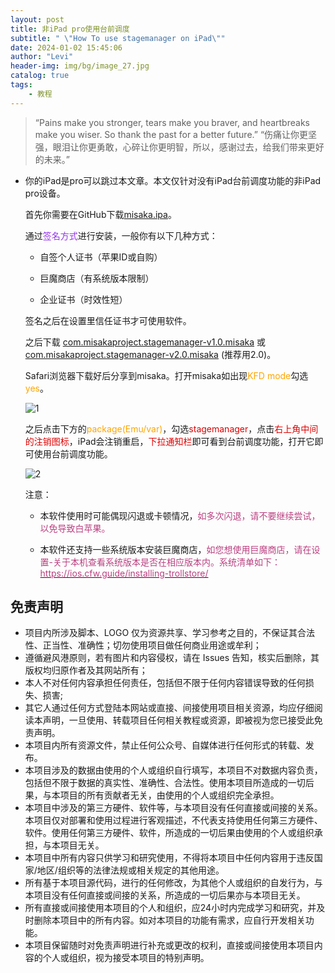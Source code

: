 ```yaml
---
layout: post
title: 非iPad pro使用台前调度
subtitle: " \"How To use stagemanager on iPad\""
date: 2024-01-02 15:45:06
author: "Levi"
header-img: img/bg/image_27.jpg
catalog: true
tags:
    - 教程 
---
```


> “Pains make you stronger, tears make you braver, and heartbreaks make you wiser. So thank the past for a better future.”
> “伤痛让你更坚强，眼泪让你更勇敢，心碎让你更明智，所以，感谢过去，给我们带来更好的未来。”


- <span>你的iPad是pro可以跳过本文章。本文仅针对没有iPad台前调度功能的非iPad pro设备。</span>

  <span>首先你需要在GitHub下载</span>[<span>misaka.ipa</span>](https://github.com/straight-tamago/misaka/releases/)<span>。</span>

  <span>通过</span><span style="color: #9333EA">签名方式</span><span>进行安装，一般你有以下几种方式：</span>

  - <span>自签个人证书（苹果ID或自购）</span>

  - <span>巨魔商店（有系统版本限制）</span>

  - <span>企业证书（时效性短）</span>

  <span>签名之后在设置里信任证书才可使用软件。</span>

  <span>之后下载 [com.misakaproject.stagemanager-v1.0.misaka]({{site.baseurl}}/img/stagemanager/com.misakaproject.stagemanager-v1.0.misaka) 或 [com.misakaproject.stagemanager-v2.0.misaka]({{site.baseurl}}/img/stagemanager/com.misakaproject.stagemanager-v2.0.misaka) (推荐用2.0)。</span>

  <span>Safari浏览器下载好后分享到misaka。打开misaka如出现</span><span style="color: #FFA500">KFD mode</span><span>勾选</span><span style="color: #FFA500">yes</span><span>。</span>

  ![1]({{site.baseurl}}/img/stagemanager/1.jpg)

  <span>之后点击下方的</span><span style="color: #FFA500">package(Emu/var)</span><span>，勾选</span><span style="color: #E00000">stagemanager</span><span>，点击</span><span style="color: #E00000">右上角中间的注销图标</span><span>，iPad会注销重启，</span><span style="color: #E00000">下拉通知栏</span><span>即可看到台前调度功能，打开它即可使用台前调度功能。

  ![2]({{site.baseurl}}/img/stagemanager/2.jpg)</span>

  <span>注意：</span>

  - <span>本软件使用时可能偶现闪退或卡顿情况，</span><span style="color: #BA4081">如多次闪退，请不要继续尝试，以免导致白苹果。</span>


  - <span>本软件还支持一些系统版本安装巨魔商店，</span><span style="color: #BA4081">如您想使用巨魔商店，请在设置-关于本机查看系统版本是否在相应版本内。系统清单如下：</span>[<span style="color: #BA4081">https://ios.cfw.guide/installing-trollstore/</span>](https://ios.cfw.guide/installing-trollstore/)


## 免责声明

* 项目内所涉及脚本、LOGO 仅为资源共享、学习参考之目的，不保证其合法性、正当性、准确性；切勿使用项目做任何商业用途或牟利；
* 遵循避风港原则，若有图片和内容侵权，请在 Issues 告知，核实后删除，其版权均归原作者及其网站所有；
* 本人不对任何内容承担任何责任，包括但不限于任何内容错误导致的任何损失、损害;
* 其它人通过任何方式登陆本网站或直接、间接使用项目相关资源，均应仔细阅读本声明，一旦使用、转载项目任何相关教程或资源，即被视为您已接受此免责声明。
* 本项目内所有资源文件，禁止任何公众号、自媒体进行任何形式的转载、发布。
* 本项目涉及的数据由使用的个人或组织自行填写，本项目不对数据内容负责，包括但不限于数据的真实性、准确性、合法性。使用本项目所造成的一切后果，与本项目的所有贡献者无关，由使用的个人或组织完全承担。
* 本项目中涉及的第三方硬件、软件等，与本项目没有任何直接或间接的关系。本项目仅对部署和使用过程进行客观描述，不代表支持使用任何第三方硬件、软件。使用任何第三方硬件、软件，所造成的一切后果由使用的个人或组织承担，与本项目无关。
* 本项目中所有内容只供学习和研究使用，不得将本项目中任何内容用于违反国家/地区/组织等的法律法规或相关规定的其他用途。
* 所有基于本项目源代码，进行的任何修改，为其他个人或组织的自发行为，与本项目没有任何直接或间接的关系，所造成的一切后果亦与本项目无关。
* 所有直接或间接使用本项目的个人和组织，应24小时内完成学习和研究，并及时删除本项目中的所有内容。如对本项目的功能有需求，应自行开发相关功能。
* 本项目保留随时对免责声明进行补充或更改的权利，直接或间接使用本项目内容的个人或组织，视为接受本项目的特别声明。

